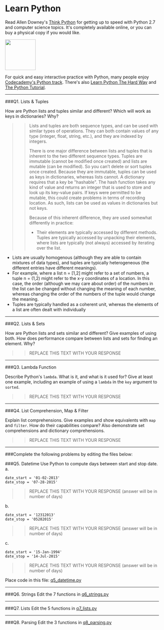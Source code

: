 # Learn Python

Read Allen Downey's [Think Python](http://www.greenteapress.com/thinkpython/) for getting up to speed with Python 2.7 and computer science topics. It's completely available online, or you can buy a physical copy if you would like.

<a href="http://www.greenteapress.com/thinkpython/"><img src="img/think_python.png" style="width: 100px;" target="_blank"></a>

For quick and easy interactive practice with Python, many people enjoy [Codecademy's Python track](http://www.codecademy.com/en/tracks/python). There's also [Learn Python The Hard Way](http://learnpythonthehardway.org/book/) and [The Python Tutorial](https://docs.python.org/2/tutorial/).

---

###Q1. Lists &amp; Tuples

How are Python lists and tuples similar and different? Which will work as keys in dictionaries? Why?

>> Lists and tuples are both sequence types, and can be used with similar types of operations. They can both contain values of any type (integer, float, string, etc.), and they are indexed by integers.
>>
>>There is one major difference between lists and tuples that is inherent to the two different sequence types. Tuples are immutable (cannot be modified once created) and lists are mutable (can be modified). So you can’t delete or sort tuples once created. Because they are immutable, tuples can be used as keys in dictionaries, whereas lists cannot. A dictionary requires that a key be "hashable". The hash function takes any kind of value and returns an integer that is used to store and look up its key-value pairs. If keys were permitted to be mutable, this could create problems in terms of recording location. As such, lists can be used as values in dictionaries but not keys.
>>
>>Because of this inherent difference, they are used somewhat differently in practice:
>>
>>* Their elements are typically accessed by different methods. Tuples are typically accessed by unpacking their elements, where lists are typically (not always) accessed by iterating over the list.
* Lists are usually homogenous (although they are able to contain mixtures of data types), and tuples are typically heterogeneous (the different entries have different meanings). 
 * For example, where a list n = [1,2] might refer to a set of numbers, a tuple n = (1,2) might refer to the x-y coordinates of a location. In this case, the order (although we may care about order) of the numbers in the list can be changed without changing the meaning of each number, whereas changing the order of the numbers of the tuple would change the meaning.
* Tuples are typically handled as a coherent unit, whereas the elements of a list are often dealt with individually


---

###Q2. Lists &amp; Sets

How are Python lists and sets similar and different? Give examples of using both. How does performance compare between lists and sets for finding an element. Why?

>> REPLACE THIS TEXT WITH YOUR RESPONSE

---

###Q3. Lambda Function

Describe Python's `lambda`. What is it, and what is it used for? Give at least one example, including an example of using a `lambda` in the `key` argument to `sorted`.

>> REPLACE THIS TEXT WITH YOUR RESPONSE

---

###Q4. List Comprehension, Map &amp; Filter

Explain list comprehensions. Give examples and show equivalents with `map` and `filter`. How do their capabilities compare? Also demonstrate set comprehensions and dictionary comprehensions.

>> REPLACE THIS TEXT WITH YOUR RESPONSE

---

###Complete the following problems by editing the files below:

###Q5. Datetime
Use Python to compute days between start and stop date.   
a.  

```
date_start = '01-02-2013'    
date_stop = '07-28-2015'
```

>> REPLACE THIS TEXT WITH YOUR RESPONSE (answer will be in number of days)

b.  
```
date_start = '12312013'  
date_stop = '05282015'  
```

>> REPLACE THIS TEXT WITH YOUR RESPONSE (answer will be in number of days)

c.  
```
date_start = '15-Jan-1994'      
date_stop = '14-Jul-2015'  
```

>> REPLACE THIS TEXT WITH YOUR RESPONSE  (answer will be in number of days)

Place code in this file: [q5_datetime.py](python/q5_datetime.py)

---

###Q6. Strings
Edit the 7 functions in [q6_strings.py](python/q6_strings.py)

---

###Q7. Lists
Edit the 5 functions in [q7_lists.py](python/q7_lists.py)

---

###Q8. Parsing
Edit the 3 functions in [q8_parsing.py](python/q8_parsing.py)






